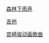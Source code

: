 
[森林下雨声](https://www.youtube.com/watch?v=JQliqdH3n-4)

[吉他](https://www.youtube.com/watch?v=8xZ7b-iLg5I)

[宫崎骏动画歌曲](https://www.youtube.com/watch?v=PNyfdl7vwBI)

